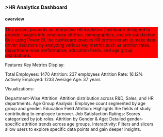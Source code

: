 <html>
<head>
<title><B># Data Visualization using Powerbi</B></title>
</head>
<body>
<h3>>HR Analytics Dashboard</h3>
<h4>overview</h4>
  <p style="background-color:red;">
This project presents an interactive HR Analytics Dashboard designed to provide insights into employee attrition, demographics, and job satisfaction. Built using Power BI, the dashboard enables HR professionals to make data-driven decisions by analyzing various key metrics such as attrition rates, department-wise performance, education fields, and age group distributions.</p>

Features
Key Metrics Display:

Total Employees: 1470
Attrition: 237 employees
Attrition Rate: 16.12%
Actively Employed: 1233
Average Age: 37 years

Visualizations:

Department-Wise Attrition: Attrition distribution across R&D, Sales, and HR departments.
Age Group Analysis: Employee count segmented by age group and gender.
Education Field Attrition: Highlights the fields of study contributing to employee turnover.
Job Satisfaction Ratings: Scores categorized by job roles.
Attrition by Gender & Age: Detailed gender-specific attrition trends across age groups.
Interactivity: Filters and slicers allow users to explore specific data points and gain deeper insights.
</body>
</html>

